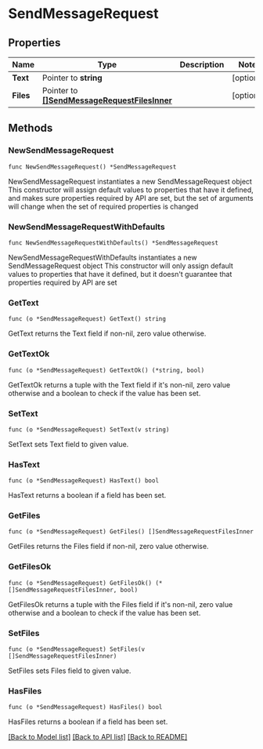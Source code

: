 # SendMessageRequest

## Properties

Name | Type | Description | Notes
------------ | ------------- | ------------- | -------------
**Text** | Pointer to **string** |  | [optional]
**Files** | Pointer to [**[]SendMessageRequestFilesInner**](SendMessageRequestFilesInner.md) |  | [optional]

## Methods

### NewSendMessageRequest

`func NewSendMessageRequest() *SendMessageRequest`

NewSendMessageRequest instantiates a new SendMessageRequest object
This constructor will assign default values to properties that have it defined,
and makes sure properties required by API are set, but the set of arguments
will change when the set of required properties is changed

### NewSendMessageRequestWithDefaults

`func NewSendMessageRequestWithDefaults() *SendMessageRequest`

NewSendMessageRequestWithDefaults instantiates a new SendMessageRequest object
This constructor will only assign default values to properties that have it defined,
but it doesn't guarantee that properties required by API are set

### GetText

`func (o *SendMessageRequest) GetText() string`

GetText returns the Text field if non-nil, zero value otherwise.

### GetTextOk

`func (o *SendMessageRequest) GetTextOk() (*string, bool)`

GetTextOk returns a tuple with the Text field if it's non-nil, zero value otherwise
and a boolean to check if the value has been set.

### SetText

`func (o *SendMessageRequest) SetText(v string)`

SetText sets Text field to given value.

### HasText

`func (o *SendMessageRequest) HasText() bool`

HasText returns a boolean if a field has been set.

### GetFiles

`func (o *SendMessageRequest) GetFiles() []SendMessageRequestFilesInner`

GetFiles returns the Files field if non-nil, zero value otherwise.

### GetFilesOk

`func (o *SendMessageRequest) GetFilesOk() (*[]SendMessageRequestFilesInner, bool)`

GetFilesOk returns a tuple with the Files field if it's non-nil, zero value otherwise
and a boolean to check if the value has been set.

### SetFiles

`func (o *SendMessageRequest) SetFiles(v []SendMessageRequestFilesInner)`

SetFiles sets Files field to given value.

### HasFiles

`func (o *SendMessageRequest) HasFiles() bool`

HasFiles returns a boolean if a field has been set.


[[Back to Model list]](../README.md#documentation-for-models) [[Back to API list]](../README.md#documentation-for-api-endpoints) [[Back to README]](../README.md)
